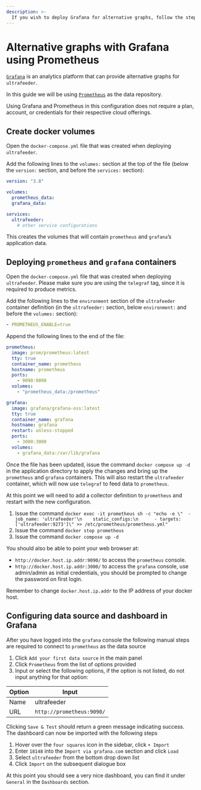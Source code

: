 ```yaml
---
description: >-
  If you wish to deploy Grafana for alternative graphs, follow the steps below.
---
```


# Alternative graphs with Grafana using Prometheus

[`Grafana`](https://grafana.com/) is an analytics platform that can provide alternative graphs for `ultrafeeder`.

In this guide we will be using [`Prometheus`](https://prometheus.io/) as the data repository.

Using Grafana and Prometheus in this configuration does not require a plan, account, or credentials for their respective cloud offerings.

## Create docker volumes

Open the `docker-compose.yml` file that was created when deploying `ultrafeeder`.

Add the following lines to the `volumes:` section at the top of the file \(below the `version:` section, and before the `services:` section\):

```yaml
version: "3.8"

volumes:
  prometheus_data:
  grafana_data:

services:
  ultrafeeder:
    # other service configurations
```

This creates the volumes that will contain `prometheus` and `grafana`’s application data.

## Deploying `prometheus` and `grafana` containers

Open the `docker-compose.yml` file that was created when deploying `ultrafeeder`. Please make sure you are using the `telegraf` tag, since it is required to produce metrics.

Add the following lines to the `environment` section of the `ultrafeeder` container definition \(in the `ultrafeeder:` section, below `environment:` and before the `volumes:` section\):

```yaml
- PROMETHEUS_ENABLE=true
```

Append the following lines to the end of the file:

```yaml
prometheus:
  image: prom/prometheus:latest
  tty: true
  container_name: prometheus
  hostname: prometheus
  ports:
    - 9090:9090
  volumes:
    - "prometheus_data:/prometheus"

grafana:
  image: grafana/grafana-oss:latest
  tty: true
  container_name: grafana
  hostname: grafana
  restart: unless-stopped
  ports:
    - 3000:3000
  volumes:
    - grafana_data:/var/lib/grafana
```

Once the file has been updated, issue the command `docker compose up -d` in the application directory to apply the changes and bring up the `prometheus` and `grafana` containers. This will also restart the `ultrafeeder` container, which will now use `telegraf` to feed data to `prometheus`.

At this point we will need to add a collector definition to `prometheus` and restart with the new configuration.

1. Issue the command `docker exec -it prometheus sh -c "echo -e \"  - job_name: 'ultrafeeder'\n    static_configs:\n      - targets: ['ultrafeeder:9273']\" >> /etc/prometheus/prometheus.yml"`
2. Issue the command `docker stop prometheus`
3. Issue the command `docker compose up -d`

You should also be able to point your web browser at:

- `http://docker.host.ip.addr:9090/` to access the `prometheus` console.
- `http://docker.host.ip.addr:3000/` to access the `grafana` console, use admin/admin as initial credentials, you should be prompted to change the password on first login.

Remember to change `docker.host.ip.addr` to the IP address of your docker host.

## Configuring data source and dashboard in Grafana

After you have logged into the `grafana` console the following manual steps are required to connect to `prometheus` as the data source

1. Click `Add your first data source` in the main panel
2. Click `Prometheus` from the list of options provided
3. Input or select the following options, if the option is not listed, do not input anything for that option:

| Option | Input                     |
| ------ | ------------------------- |
| Name   | ultrafeeder               |
| URL    | `http://prometheus:9090/` |

Clicking `Save & Test` should return a green message indicating success. The dashboard can now be imported with the following steps

1. Hover over the `four squares` icon in the sidebar, click `+ Import`
2. Enter `18148` into the `Import via grafana.com` section and click `Load`
3. Select `ultrafeeder` from the bottom drop down list
4. Click `Import` on the subsequent dialogue box

At this point you should see a very nice dashboard, you can find it under `General` in the `Dashboards` section.
